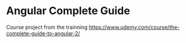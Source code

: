 # Angular Complete Guide

Course project from the trainning https://www.udemy.com/course/the-complete-guide-to-angular-2/
